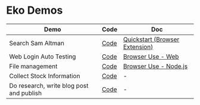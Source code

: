 # Eko Demos

| Demo     | Code     | Doc |
|----------|----------|----------|
| Search Sam Altman    | [Code](https://github.com/FellouAI/eko-demos/tree/main/browser-extension-quickstart)   |[Quickstart (Browser Extension)](https://eko.fellou.ai/docs/getting-started/quickstart/)
| Web Login Auto Testing    | [Code](https://github.com/FellouAI/eko-demos/tree/main/web-demo-login-autotest)   | [Browser Use - Web](https://eko.fellou.ai/docs/browseruse/browser-web/)
| File management    | [Code](https://github.com/FellouAI/eko-demos/tree/main/node-format-dir)   | [Browser Use - Node.js](https://eko.fellou.ai/docs/computeruse/computer-node/)
| Collect Stock Information    | [Code](https://github.com/FellouAI/eko-demos/tree/main/browser-extension-stock)   | -
| Do research, write blog post and publish    | [Code](https://github.com/FellouAI/eko-demos/tree/main/browser-extension-blog)   | -
